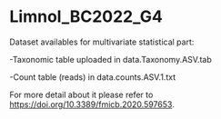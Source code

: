 # Limnol_BC2022_G4
Dataset availables for multivariate statistical part:

-Taxonomic table uploaded in data.Taxonomy.ASV.tab

-Count table (reads) in data.counts.ASV.1.txt

For more detail about it please refer to https://doi.org/10.3389/fmicb.2020.597653.

